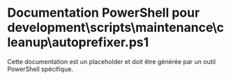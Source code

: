 # Documentation PowerShell pour development\scripts\maintenance\cleanup\autoprefixer.ps1

Cette documentation est un placeholder et doit être générée par un outil PowerShell spécifique.

